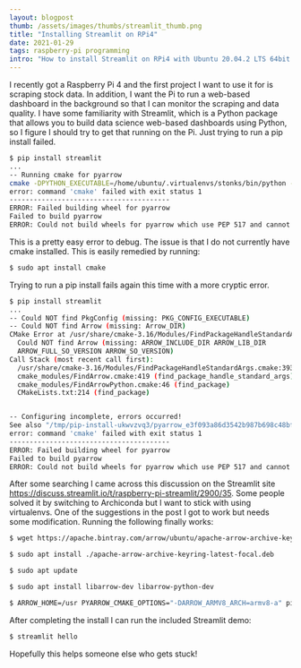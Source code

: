 ```yaml
---
layout: blogpost
thumb: /assets/images/thumbs/streamlit_thumb.png
title: "Installing Streamlit on RPi4"
date: 2021-01-29
tags: raspberry-pi programming
intro: "How to install Streamlit on RPi4 with Ubuntu 20.04.2 LTS 64bit."
---
```


I recently got a Raspberry Pi 4 and the first project I want to use it for is scraping stock data. In addition, I want the Pi to run a web-based dashboard in the background so that I can monitor the scraping and data quality. I have some familiarity with Streamlit, which is a Python package that allows you to build data science web-based dashboards using Python, so I figure I should try to get that running on the Pi. Just trying to run a pip install failed.
```bash
$ pip install streamlit
...
-- Running cmake for pyarrow
cmake -DPYTHON_EXECUTABLE=/home/ubuntu/.virtualenvs/stonks/bin/python -DPython3_EXECUTABLE=/home/ubuntu/.virtualenvs/stonks/bin/python  -DPYARROW_BUILD_CUDA=off -DPYARROW_BUILD_FLIGHT=off -DPYARROW_BUILD_GANDIVA=off -DPYARROW_BUILD_DATASET=off -DPYARROW_BUILD_ORC=off -DPYARROW_BUILD_PARQUET=off -DPYARROW_BUILD_PLASMA=off -DPYARROW_BUILD_S3=off -DPYARROW_BUILD_HDFS=off -DPYARROW_USE_TENSORFLOW=off -DPYARROW_BUNDLE_ARROW_CPP=off -DPYARROW_BUNDLE_BOOST=off -DPYARROW_GENERATE_COVERAGE=off -DPYARROW_BOOST_USE_SHARED=on -DPYARROW_PARQUET_USE_SHARED=on -DCMAKE_BUILD_TYPE=release /tmp/pip-install-b8ahqkyq/pyarrow_c59a8f53d01b46b58561b671c0a23307
error: command 'cmake' failed with exit status 1
----------------------------------------
ERROR: Failed building wheel for pyarrow
Failed to build pyarrow
ERROR: Could not build wheels for pyarrow which use PEP 517 and cannot be installed directly
```
This is a pretty easy error to debug. The issue is that I do not currently have cmake installed. This is easily remedied by running:
```bash
$ sudo apt install cmake
```
Trying to run a pip install fails again this time with a more cryptic error.
```bash
$ pip install streamlit
...
-- Could NOT find PkgConfig (missing: PKG_CONFIG_EXECUTABLE)
-- Could NOT find Arrow (missing: Arrow_DIR)
CMake Error at /usr/share/cmake-3.16/Modules/FindPackageHandleStandardArgs.cmake:146 (message):
  Could NOT find Arrow (missing: ARROW_INCLUDE_DIR ARROW_LIB_DIR
  ARROW_FULL_SO_VERSION ARROW_SO_VERSION)
Call Stack (most recent call first):
  /usr/share/cmake-3.16/Modules/FindPackageHandleStandardArgs.cmake:393 (_FPHSA_FAILURE_MESSAGE)
  cmake_modules/FindArrow.cmake:419 (find_package_handle_standard_args)
  cmake_modules/FindArrowPython.cmake:46 (find_package)
  CMakeLists.txt:214 (find_package)


-- Configuring incomplete, errors occurred!
See also "/tmp/pip-install-ukwvzvq3/pyarrow_e3f093a86d3542b987b698c48bfa3ebe/build/temp.linux-aarch64-3.8/CMakeFiles/CMakeOutput.log".
error: command 'cmake' failed with exit status 1
----------------------------------------
ERROR: Failed building wheel for pyarrow
Failed to build pyarrow
ERROR: Could not build wheels for pyarrow which use PEP 517 and cannot be installed directly

```

After some searching I came across this discussion on the Streamlit site <a href="https://discuss.streamlit.io/t/raspberry-pi-streamlit/2900/35" target="_blank">https://discuss.streamlit.io/t/raspberry-pi-streamlit/2900/35</a>. Some people solved it by switching to Archiconda but I want to stick with using virtualenvs. One of the suggestions in the post I got to work but needs some modification. Running the following finally works:
```bash
$ wget https://apache.bintray.com/arrow/ubuntu/apache-arrow-archive-keyring-latest-focal.deb

$ sudo apt install ./apache-arrow-archive-keyring-latest-focal.deb

$ sudo apt update

$ sudo apt install libarrow-dev libarrow-python-dev

$ ARROW_HOME=/usr PYARROW_CMAKE_OPTIONS="-DARROW_ARMV8_ARCH=armv8-a" pip install streamlit
```

After completing the install I can run the included Streamlit demo:
```bash
$ streamlit hello
```

Hopefully this helps someone else who gets stuck!
